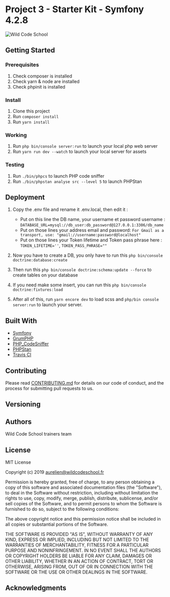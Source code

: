 # Project 3 - Starter Kit - Symfony 4.2.8

![Wild Code School](https://wildcodeschool.fr/wp-content/uploads/2019/01/logo_pink_176x60.png)

## Getting Started

### Prerequisites

1. Check composer is installed
2. Check yarn & node are installed
3. Check phpinit is installed

### Install

1. Clone this project 
2. Run `composer install`
3. Run `yarn install`

### Working

1. Run `php bin/console server:run` to launch your local php web server
2. Run `yarn run dev --watch` to launch your local server for assets

### Testing

1. Run `./bin/phpcs` to launch PHP code sniffer
2. Run `./bin/phpstan analyse src --level 5` to launch PHPStan

## Deployment

1. Copy the .env file and rename it .env.local, then edit it :
    - Put on this line the DB name, your username et password username : `DATABASE_URL=mysql://db_user:db_password@127.0.0.1:3306/db_name`
    - Put on those lines your address email and password: `For Gmail as a transport, use: "gmail://username:password@localhost"`
    - Put on those lines your Token lifetime and Token pass phrase here : `TOKEN_LIFETIME=''`, `TOKEN_PASS_PHRASE=""`
    
2. Now you have to create a DB, you only have to run this `php bin/console doctrine:database:create` 

3. Then run this `php bin/console doctrine:schema:update --force` to create tables on your database

4. If you need make some insert, you can run this `php bin/console doctrine:fixtures:load`

5. After all of this, run `yarn encore dev` to load scss and `php/bin console server:run` to launch your server.
## Built With

* [Symfony](https://github.com/symfony/symfony)
* [GrumPHP](https://github.com/phpro/grumphp)
* [PHP_CodeSniffer](https://github.com/squizlabs/PHP_CodeSniffer)
* [PHPStan](https://github.com/phpstan/phpstan)
* [Travis CI](https://github.com/marketplace/travis-ci)

## Contributing

Please read [CONTRIBUTING.md](https://gist.github.com/PurpleBooth/b24679402957c63ec426) for details on our code of conduct, and the process for submitting pull requests to us.

## Versioning


## Authors

Wild Code School trainers team

## License

MIT License

Copyright (c) 2019 aurelien@wildcodeschool.fr

Permission is hereby granted, free of charge, to any person obtaining a copy
of this software and associated documentation files (the "Software"), to deal
in the Software without restriction, including without limitation the rights
to use, copy, modify, merge, publish, distribute, sublicense, and/or sell
copies of the Software, and to permit persons to whom the Software is
furnished to do so, subject to the following conditions:

The above copyright notice and this permission notice shall be included in all
copies or substantial portions of the Software.

THE SOFTWARE IS PROVIDED "AS IS", WITHOUT WARRANTY OF ANY KIND, EXPRESS OR
IMPLIED, INCLUDING BUT NOT LIMITED TO THE WARRANTIES OF MERCHANTABILITY,
FITNESS FOR A PARTICULAR PURPOSE AND NONINFRINGEMENT. IN NO EVENT SHALL THE
AUTHORS OR COPYRIGHT HOLDERS BE LIABLE FOR ANY CLAIM, DAMAGES OR OTHER
LIABILITY, WHETHER IN AN ACTION OF CONTRACT, TORT OR OTHERWISE, ARISING FROM,
OUT OF OR IN CONNECTION WITH THE SOFTWARE OR THE USE OR OTHER DEALINGS IN THE
SOFTWARE.

## Acknowledgments

